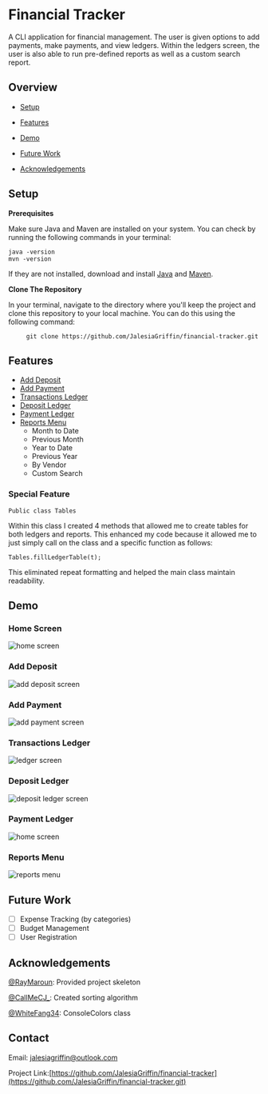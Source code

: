 # Financial Tracker

A CLI application for financial management. The user is given options to add payments, make payments, and view ledgers. Within the ledgers screen, the user is also able to run pre-defined reports as well as a custom search report.


## Overview

- [Setup](#setup)

- [Features](#features)

- [Demo](#demo)

- [Future Work](#future-work)

- [Acknowledgements](#acknowledgements)

## Setup
**Prerequisites**


Make sure Java and Maven are installed on your system.
You can check by running the following commands in your terminal:

```
java -version  
mvn -version
```
If they are not installed, download and install [Java](https://www.oracle.com/java/technologies/javase-downloads.html) and  [Maven](https://maven.apache.org/download.cgi).

**Clone The Repository**

In your terminal, navigate to the directory where you'll keep the project and clone this repository to your local machine. You can do this using the following command:
```
     git clone https://github.com/JalesiaGriffin/financial-tracker.git
```

## Features
- [Add Deposit](#add-deposit)
- [Add Payment](#add-payment)
- [Transactions Ledger](#transactions-ledger)
- [Deposit Ledger](#deposit-ledger)
- [Payment Ledger](#payment-ledger)
- [Reports Menu](#reports-menu)
  - Month to Date
  - Previous Month
  - Year to Date
  - Previous Year
  - By Vendor
  - Custom Search

### **Special Feature**
```
Public class Tables
```

Within this class I created 4 methods that allowed me to create tables for both
ledgers and reports. This enhanced my code because it allowed me to just
simply call on the class and a specific function as follows:
```
Tables.fillLedgerTable(t);
```
This eliminated repeat formatting and helped the main class maintain readability.
## Demo
### Home Screen
![home screen](imgs/home.gif)
### Add Deposit
![add deposit screen](imgs/add-deposit.gif)
### Add Payment
![add payment screen](imgs/add-payment.gif)
### Transactions Ledger
![ledger screen](imgs/ledger.gif)
### Deposit Ledger
![deposit ledger screen](imgs/deposit-ledger-screen.gif)
### Payment Ledger
![home screen](imgs/payment-ledger.gif)
### Reports Menu
![reports menu](imgs/reports-menu.gif)

## Future Work
- [ ] Expense Tracking (by categories)
- [ ] Budget Management
- [ ] User Registration

## Acknowledgements
[@RayMaroun](https://github.com/RayMaroun): Provided project skeleton

[@CallMeCJ_](https://github.com/CallMeCJUnderscore): Created sorting algorithm

[@WhiteFang34](https://stackoverflow.com/questions/5762491/how-to-print-color-in-console-using-system-out-println#comment6599876_5762502): ConsoleColors class

## Contact
Email: jalesiagriffin@outlook.com

Project Link:[https://github.com/JalesiaGriffin/financial-tracker](https://github.com/JalesiaGriffin/financial-tracker.git)

